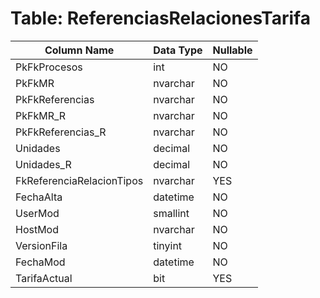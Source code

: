 # Table: ReferenciasRelacionesTarifa

| Column Name | Data Type | Nullable |
|-------------|-----------|----------|
| PkFkProcesos | int | NO |
| PkFkMR | nvarchar | NO |
| PkFkReferencias | nvarchar | NO |
| PkFkMR_R | nvarchar | NO |
| PkFkReferencias_R | nvarchar | NO |
| Unidades | decimal | NO |
| Unidades_R | decimal | NO |
| FkReferenciaRelacionTipos | nvarchar | YES |
| FechaAlta | datetime | NO |
| UserMod | smallint | NO |
| HostMod | nvarchar | NO |
| VersionFila | tinyint | NO |
| FechaMod | datetime | NO |
| TarifaActual | bit | YES |
